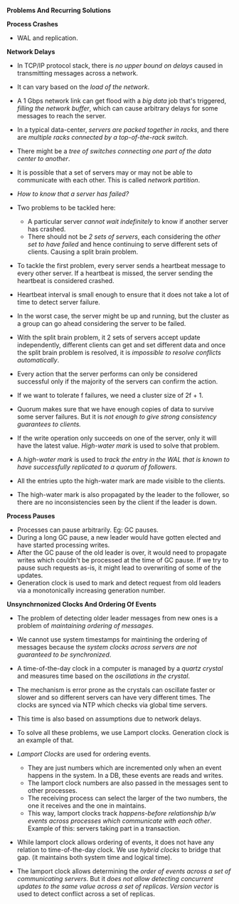 **Problems And Recurring Solutions**

**Process Crashes**
* WAL and replication.

**Network Delays**
* In TCP/IP protocol stack, there is *no upper bound on delays* caused in transmitting messages across a network.
* It can vary based on the *load of the network*.
* A 1 Gbps network link can get flood with a *big data* job that's triggered, *filling the network buffer*, which can cause arbitrary delays for some messages to reach the server.

* In a typical data-center, *servers are packed together in racks*, and there are *multiple racks connected by a top-of-the-rack switch*.
* There might be a *tree of switches connecting one part of the data center to another*.
* It is possible that a set of servers may or may not be able to communicate with each other. This is called *network partition*.

* *How to know that a server has failed?*

* Two problems to be tackled here:
    * A particular server *cannot wait indefinitely* to know if another server has crashed.
    * There should not be *2 sets of servers*, each considering the *other set to have failed* and hence continuing to serve different sets of clients. Causing a split brain problem.

* To tackle the first problem, every server sends a heartbeat message to every other server. If a heartbeat is missed, the server sending the heartbeat is considered crashed.
* Heartbeat interval is small enough to ensure that it does not take a lot of time to detect server failure.
* In the worst case, the server might be up and running, but the cluster as a group can go ahead considering the server to be failed.

* With the split brain problem, it 2 sets of servers accept update independently, different clients can get and set different data and once the split brain problem is resolved, it is *impossible to resolve conflicts automatically*.
* Every action that the server performs can only be considered successful only if the majority of the servers can confirm the action.
* If we want to tolerate f failures, we need a cluster size of 2f + 1.

* Quorum makes sure that we have enough copies of data to survive some server failures. But it is *not enough to give strong consistency guarantees to clients.* 
* If the write operation only succeeds on one of the server, only it will have the latest value. *High-water mark* is used to solve that problem.
* A *high-water mark* is used to *track the entry in the WAL that is known to have successfully replicated to a quorum of followers*.
* All the entries upto the high-water mark are made visible to the clients.
* The high-water mark is also propagated by the leader to the follower, so there are no inconsistencies seen by the client if the leader is down.

**Process Pauses**
* Processes can pause arbitrarily. Eg: GC pauses.
* During a long GC pause, a new leader would have gotten elected and have started processing writes.
* After the GC pause of the old leader is over, it would need to propagate writes which couldn't be processed at the time of GC pause. If we try to pause such requests as-is, it might lead to overwriting of some of the updates. 
* Generation clock is used to mark and detect request from old leaders via a monotonically increasing generation number.

**Unsynchrnonized Clocks And Ordering Of Events**
* The problem of detecting older leader messages from new ones is a problem of *maintaining ordering of messages*.
* We cannot use system timestamps for maintining the ordering of messages because the *system clocks across servers are not guaranteed to be synchronized*.
* A time-of-the-day clock in a computer is managed by a *quartz crystal* and measures time based on the *oscillations in the crystal*.
* The mechanism is error prone as the crystals can oscillate faster or slower and so different servers can have very different times. The clocks are synced via NTP which checks via global time servers.
* This time is also based on assumptions due to network delays.

* To solve all these problems, we use Lamport clocks. Generation clock is an example of that.

* *Lamport Clocks* are used for ordering events.
    * They are just numbers which are incremented only when an event happens in the system. In a DB, these events are reads and writes.
    * The lamport clock numbers are also passed in the messages sent to other processes.
    * The receiving process can select the larger of the two numbers, the one it receives and the one in maintains.
    * This way, lamport clocks track *happens-before relationship b/w events across processes which communicate with each other*. Example of this: servers taking part in a transaction.

* While lamport clock allows ordering of events, it does not have any relation to time-of-the-day clock. We use *hybrid clocks* to bridge that gap. (it maintains both system time and logical time). 

* The lamport clock allows determining the *order of events across a set of communicating servers*. But it *does not allow detecting concurrent updates to the same value across a set of replicas*. *Version vector* is used to detect conflict across a set of replicas.